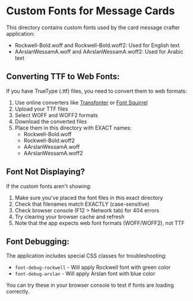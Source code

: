 
# Custom Fonts for Message Cards

This directory contains custom fonts used by the card message crafter application:

- Rockwell-Bold.woff and Rockwell-Bold.woff2: Used for English text
- AArslanWessamA.woff and AArslanWessamA.woff2: Used for Arabic text

## Converting TTF to Web Fonts:

If you have TrueType (.ttf) files, you need to convert them to web formats:

1. Use online converters like [Transfonter](https://transfonter.org/) or [Font Squirrel](https://www.fontsquirrel.com/tools/webfont-generator)
2. Upload your TTF files
3. Select WOFF and WOFF2 formats
4. Download the converted files
5. Place them in this directory with EXACT names:
   - Rockwell-Bold.woff
   - Rockwell-Bold.woff2
   - AArslanWessamA.woff
   - AArslanWessamA.woff2

## Font Not Displaying?

If the custom fonts aren't showing:

1. Make sure you've placed the font files in this exact directory
2. Check that filenames match EXACTLY (case-sensitive)
3. Check browser console (F12 > Network tab) for 404 errors
4. Try clearing your browser cache and refresh
5. Note that the app expects web font formats (WOFF/WOFF2), not TTF

## Font Debugging:

The application includes special CSS classes for troubleshooting:
- `font-debug-rockwell` - Will apply Rockwell font with green color
- `font-debug-arslan` - Will apply Arslan font with blue color

You can try these in your browser console to test if fonts are loading correctly.
